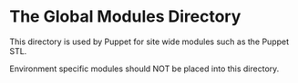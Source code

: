 # The Global Modules Directory

This directory is used by Puppet for site wide modules such as the Puppet STL.

Environment specific modules should NOT be placed into this directory.
